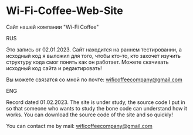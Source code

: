 # Wi-Fi-Coffee-Web-Site
Сайт нашей компании "Wi-Fi Coffee"

RUS

Это запись от 02.01.2023. Сайт находится на раннем тестировании, а исходный код я выложил для того, чтобы кто-то, кто захочет изучить структуру кода смог понять как он работает. Можете скачивать исходный код сайта и редактировать!

Вы можете связатся со мной по почте:
wificoffeecompany@gmail.com


ENG

Record dated 01.02.2023. The site is under study, the source code I put in so that someone who wants to study the bone code can understand how it works. You can download the source code of the site and so quickly!

You can contact me by mail:
wificoffeecompany@gmail.com

